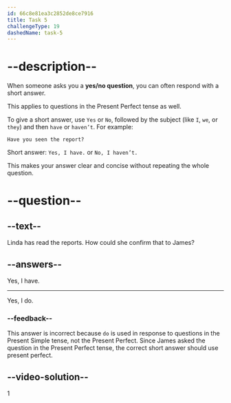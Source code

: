 ```yaml
---
id: 66c8e81ea3c2852de8ce7916
title: Task 5
challengeType: 19
dashedName: task-5
---
```


<!-- (Audio) James: Have you seen the latest user feedback? They've mentioned that some elements on our homepage aren't displaying correctly on mobile devices. -->

# --description--

When someone asks you a **yes/no question**, you can often respond with a short answer. 

This applies to questions in the Present Perfect tense as well. 

To give a short answer, use `Yes` or `No`, followed by the subject (like `I`, `we`, or `they`) and then `have` or `haven’t`. For example:

`Have you seen the report?`

Short answer: `Yes, I have.` or `No, I haven’t.`

This makes your answer clear and concise without repeating the whole question.

# --question--

## --text--

Linda has read the reports. How could she confirm that to James?

## --answers--

Yes, I have.

---

Yes, I do.

### --feedback--

This answer is incorrect because `do` is used in response to questions in the Present Simple tense, not the Present Perfect. Since James asked the question in the Present Perfect tense, the correct short answer should use present perfect.

## --video-solution--

1
